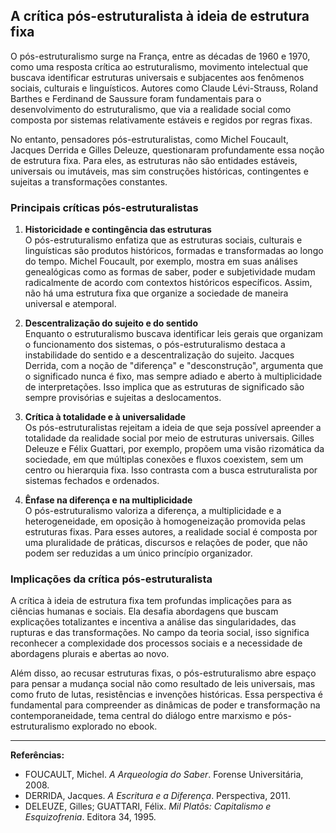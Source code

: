 
## A crítica pós-estruturalista à ideia de estrutura fixa

O pós-estruturalismo surge na França, entre as décadas de 1960 e 1970, como uma resposta crítica ao estruturalismo, movimento intelectual que buscava identificar estruturas universais e subjacentes aos fenômenos sociais, culturais e linguísticos. Autores como Claude Lévi-Strauss, Roland Barthes e Ferdinand de Saussure foram fundamentais para o desenvolvimento do estruturalismo, que via a realidade social como composta por sistemas relativamente estáveis e regidos por regras fixas.

No entanto, pensadores pós-estruturalistas, como Michel Foucault, Jacques Derrida e Gilles Deleuze, questionaram profundamente essa noção de estrutura fixa. Para eles, as estruturas não são entidades estáveis, universais ou imutáveis, mas sim construções históricas, contingentes e sujeitas a transformações constantes.

### Principais críticas pós-estruturalistas

1. **Historicidade e contingência das estruturas**  
   O pós-estruturalismo enfatiza que as estruturas sociais, culturais e linguísticas são produtos históricos, formadas e transformadas ao longo do tempo. Michel Foucault, por exemplo, mostra em suas análises genealógicas como as formas de saber, poder e subjetividade mudam radicalmente de acordo com contextos históricos específicos. Assim, não há uma estrutura fixa que organize a sociedade de maneira universal e atemporal.

2. **Descentralização do sujeito e do sentido**  
   Enquanto o estruturalismo buscava identificar leis gerais que organizam o funcionamento dos sistemas, o pós-estruturalismo destaca a instabilidade do sentido e a descentralização do sujeito. Jacques Derrida, com a noção de "diferença" e "desconstrução", argumenta que o significado nunca é fixo, mas sempre adiado e aberto à multiplicidade de interpretações. Isso implica que as estruturas de significado são sempre provisórias e sujeitas a deslocamentos.

3. **Crítica à totalidade e à universalidade**  
   Os pós-estruturalistas rejeitam a ideia de que seja possível apreender a totalidade da realidade social por meio de estruturas universais. Gilles Deleuze e Félix Guattari, por exemplo, propõem uma visão rizomática da sociedade, em que múltiplas conexões e fluxos coexistem, sem um centro ou hierarquia fixa. Isso contrasta com a busca estruturalista por sistemas fechados e ordenados.

4. **Ênfase na diferença e na multiplicidade**  
   O pós-estruturalismo valoriza a diferença, a multiplicidade e a heterogeneidade, em oposição à homogeneização promovida pelas estruturas fixas. Para esses autores, a realidade social é composta por uma pluralidade de práticas, discursos e relações de poder, que não podem ser reduzidas a um único princípio organizador.

### Implicações da crítica pós-estruturalista

A crítica à ideia de estrutura fixa tem profundas implicações para as ciências humanas e sociais. Ela desafia abordagens que buscam explicações totalizantes e incentiva a análise das singularidades, das rupturas e das transformações. No campo da teoria social, isso significa reconhecer a complexidade dos processos sociais e a necessidade de abordagens plurais e abertas ao novo.

Além disso, ao recusar estruturas fixas, o pós-estruturalismo abre espaço para pensar a mudança social não como resultado de leis universais, mas como fruto de lutas, resistências e invenções históricas. Essa perspectiva é fundamental para compreender as dinâmicas de poder e transformação na contemporaneidade, tema central do diálogo entre marxismo e pós-estruturalismo explorado no ebook.

---
**Referências:**
- FOUCAULT, Michel. *A Arqueologia do Saber*. Forense Universitária, 2008.
- DERRIDA, Jacques. *A Escritura e a Diferença*. Perspectiva, 2011.
- DELEUZE, Gilles; GUATTARI, Félix. *Mil Platôs: Capitalismo e Esquizofrenia*. Editora 34, 1995.
```
